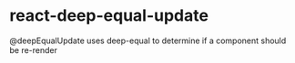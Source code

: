 # react-deep-equal-update
@deepEqualUpdate uses deep-equal to determine if a component should be re-render
